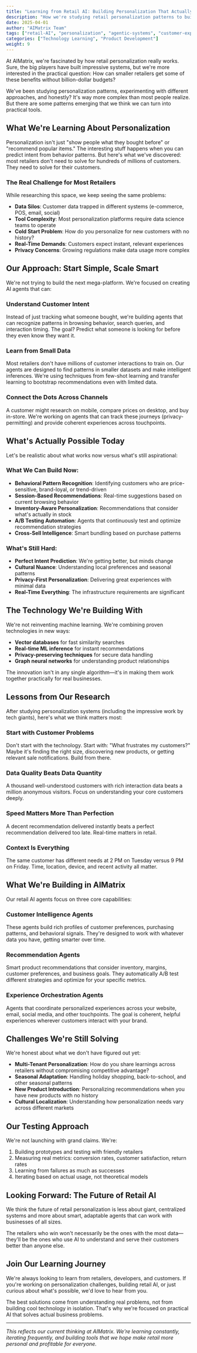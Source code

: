 ```yaml
---
title: "Learning from Retail AI: Building Personalization That Actually Works"
description: "How we're studying retail personalization patterns to build practical AI agents that help businesses understand their customers better"
date: 2025-04-01
author: "AIMatrix Team"
tags: ["retail-AI", "personalization", "agentic-systems", "customer-experience", "practical-ai", "learning-journey"]
categories: ["Technology Learning", "Product Development"]
weight: 9
---
```


At AIMatrix, we're fascinated by how retail personalization really works. Sure, the big players have built impressive systems, but we're more interested in the practical question: How can smaller retailers get some of these benefits without billion-dollar budgets?

We've been studying personalization patterns, experimenting with different approaches, and honestly? It's way more complex than most people realize. But there are some patterns emerging that we think we can turn into practical tools.

## What We're Learning About Personalization

Personalization isn't just "show people what they bought before" or "recommend popular items." The interesting stuff happens when you can predict intent from behavior patterns. But here's what we've discovered: most retailers don't need to solve for hundreds of millions of customers. They need to solve for their customers.

### The Real Challenge for Most Retailers

While researching this space, we keep seeing the same problems:

- **Data Silos**: Customer data trapped in different systems (e-commerce, POS, email, social)
- **Tool Complexity**: Most personalization platforms require data science teams to operate
- **Cold Start Problem**: How do you personalize for new customers with no history?
- **Real-Time Demands**: Customers expect instant, relevant experiences
- **Privacy Concerns**: Growing regulations make data usage more complex

## Our Approach: Start Simple, Scale Smart

We're not trying to build the next mega-platform. We're focused on creating AI agents that can:

### Understand Customer Intent
Instead of just tracking what someone bought, we're building agents that can recognize patterns in browsing behavior, search queries, and interaction timing. The goal? Predict what someone is looking for before they even know they want it.

### Learn from Small Data
Most retailers don't have millions of customer interactions to train on. Our agents are designed to find patterns in smaller datasets and make intelligent inferences. We're using techniques from few-shot learning and transfer learning to bootstrap recommendations even with limited data.

### Connect the Dots Across Channels
A customer might research on mobile, compare prices on desktop, and buy in-store. We're working on agents that can track these journeys (privacy-permitting) and provide coherent experiences across touchpoints.

## What's Actually Possible Today

Let's be realistic about what works now versus what's still aspirational:

### What We Can Build Now:
- **Behavioral Pattern Recognition**: Identifying customers who are price-sensitive, brand-loyal, or trend-driven
- **Session-Based Recommendations**: Real-time suggestions based on current browsing behavior
- **Inventory-Aware Personalization**: Recommendations that consider what's actually in stock
- **A/B Testing Automation**: Agents that continuously test and optimize recommendation strategies
- **Cross-Sell Intelligence**: Smart bundling based on purchase patterns

### What's Still Hard:
- **Perfect Intent Prediction**: We're getting better, but minds change
- **Cultural Nuance**: Understanding local preferences and seasonal patterns
- **Privacy-First Personalization**: Delivering great experiences with minimal data
- **Real-Time Everything**: The infrastructure requirements are significant

## The Technology We're Building With

We're not reinventing machine learning. We're combining proven technologies in new ways:

- **Vector databases** for fast similarity searches
- **Real-time ML inference** for instant recommendations
- **Privacy-preserving techniques** for secure data handling
- **Graph neural networks** for understanding product relationships

The innovation isn't in any single algorithm—it's in making them work together practically for real businesses.

## Lessons from Our Research

After studying personalization systems (including the impressive work by tech giants), here's what we think matters most:

### Start with Customer Problems
Don't start with the technology. Start with: "What frustrates my customers?" Maybe it's finding the right size, discovering new products, or getting relevant sale notifications. Build from there.

### Data Quality Beats Data Quantity
A thousand well-understood customers with rich interaction data beats a million anonymous visitors. Focus on understanding your core customers deeply.

### Speed Matters More Than Perfection
A decent recommendation delivered instantly beats a perfect recommendation delivered too late. Real-time matters in retail.

### Context Is Everything
The same customer has different needs at 2 PM on Tuesday versus 9 PM on Friday. Time, location, device, and recent activity all matter.

## What We're Building in AIMatrix

Our retail AI agents focus on three core capabilities:

### Customer Intelligence Agents
These agents build rich profiles of customer preferences, purchasing patterns, and behavioral signals. They're designed to work with whatever data you have, getting smarter over time.

### Recommendation Agents
Smart product recommendations that consider inventory, margins, customer preferences, and business goals. They automatically A/B test different strategies and optimize for your specific metrics.

### Experience Orchestration Agents
Agents that coordinate personalized experiences across your website, email, social media, and other touchpoints. The goal is coherent, helpful experiences wherever customers interact with your brand.

## Challenges We're Still Solving

We're honest about what we don't have figured out yet:

- **Multi-Tenant Personalization**: How do you share learnings across retailers without compromising competitive advantage?
- **Seasonal Adaptation**: Handling holiday shopping, back-to-school, and other seasonal patterns
- **New Product Introduction**: Personalizing recommendations when you have new products with no history
- **Cultural Localization**: Understanding how personalization needs vary across different markets

## Our Testing Approach

We're not launching with grand claims. We're:

1. Building prototypes and testing with friendly retailers
2. Measuring real metrics: conversion rates, customer satisfaction, return rates
3. Learning from failures as much as successes
4. Iterating based on actual usage, not theoretical models

## Looking Forward: The Future of Retail AI

We think the future of retail personalization is less about giant, centralized systems and more about smart, adaptable agents that can work with businesses of all sizes.

The retailers who win won't necessarily be the ones with the most data—they'll be the ones who use AI to understand and serve their customers better than anyone else.

## Join Our Learning Journey

We're always looking to learn from retailers, developers, and customers. If you're working on personalization challenges, building retail AI, or just curious about what's possible, we'd love to hear from you.

The best solutions come from understanding real problems, not from building cool technology in isolation. That's why we're focused on practical AI that solves actual business problems.

---

*This reflects our current thinking at AIMatrix. We're learning constantly, iterating frequently, and building tools that we hope make retail more personal and profitable for everyone.*